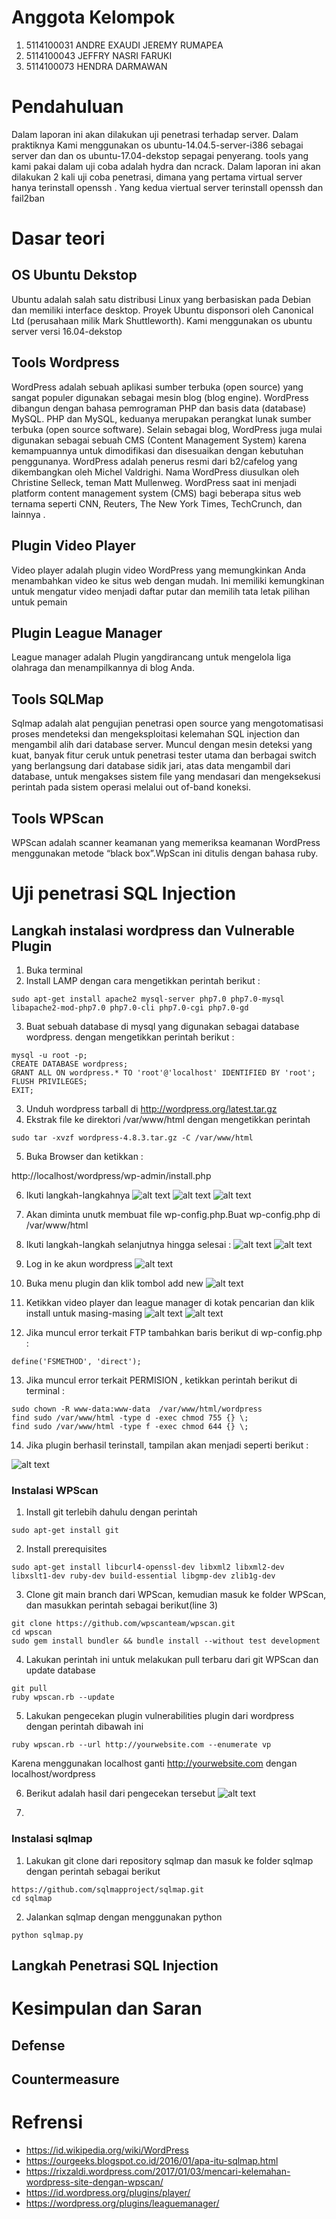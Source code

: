 # Anggota Kelompok

1. 5114100031 ANDRE EXAUDI JEREMY RUMAPEA
2. 5114100043 JEFFRY NASRI FARUKI
3. 5114100073 HENDRA DARMAWAN

# Pendahuluan

Dalam laporan ini akan dilakukan uji penetrasi  terhadap server. Dalam praktiknya Kami menggunakan os ubuntu-14.04.5-server-i386 sebagai server dan dan os ubuntu-17.04-dekstop sepagai penyerang. tools yang kami pakai dalam uji coba adalah hydra dan ncrack. Dalam laporan ini akan dilakukan 2 kali uji coba penetrasi, dimana yang pertama virtual server hanya terinstall openssh . Yang kedua viertual server terinstall openssh dan fail2ban

# Dasar teori

## OS Ubuntu Dekstop
Ubuntu adalah salah satu distribusi Linux yang berbasiskan pada Debian dan memiliki interface desktop. Proyek Ubuntu disponsori oleh Canonical Ltd (perusahaan milik Mark Shuttleworth). Kami menggunakan os ubuntu server versi 16.04-dekstop

## Tools Wordpress

WordPress adalah sebuah aplikasi sumber terbuka (open source) yang sangat populer digunakan sebagai mesin blog (blog engine). WordPress dibangun dengan bahasa pemrograman PHP dan basis data (database) MySQL. PHP dan MySQL, keduanya merupakan perangkat lunak sumber terbuka (open source software). Selain sebagai blog, WordPress juga mulai digunakan sebagai sebuah CMS (Content Management System) karena kemampuannya untuk dimodifikasi dan disesuaikan dengan kebutuhan penggunanya. WordPress adalah penerus resmi dari b2/cafelog yang dikembangkan oleh Michel Valdrighi. Nama WordPress diusulkan oleh Christine Selleck, teman Matt Mullenweg. WordPress saat ini menjadi platform content management system (CMS) bagi beberapa situs web ternama seperti CNN, Reuters, The New York Times, TechCrunch, dan lainnya .


## Plugin Video Player

Video player adalah plugin video WordPress yang memungkinkan Anda menambahkan video ke situs web dengan mudah. Ini memiliki kemungkinan untuk mengatur video menjadi daftar putar dan memilih tata letak pilihan untuk pemain

## Plugin League Manager

League manager adalah Plugin yangdirancang untuk mengelola liga olahraga dan menampilkannya di blog Anda.

## Tools SQLMap

Sqlmap adalah alat pengujian penetrasi open source yang mengotomatisasi proses mendeteksi dan mengeksploitasi kelemahan SQL injection dan mengambil alih dari database server. Muncul dengan mesin deteksi yang kuat, banyak fitur ceruk untuk penetrasi tester utama dan berbagai switch yang berlangsung dari database sidik jari, atas data mengambil dari database, untuk mengakses sistem file yang mendasari dan mengeksekusi perintah pada sistem operasi melalui out of-band koneksi.

## Tools WPScan

WPScan adalah scanner keamanan yang memeriksa keamanan WordPress menggunakan metode “black box”.WpScan ini ditulis dengan bahasa ruby.



# Uji penetrasi SQL Injection
## Langkah instalasi wordpress dan Vulnerable Plugin

1. Buka terminal
2. Install LAMP dengan cara mengetikkan perintah berikut :
```
sudo apt-get install apache2 mysql-server php7.0 php7.0-mysql libapache2-mod-php7.0 php7.0-cli php7.0-cgi php7.0-gd
```
3. Buat sebuah database di mysql yang digunakan sebagai database wordpress. dengan mengetikkan perintah berikut :
```
mysql -u root -p;
CREATE DATABASE wordpress;
GRANT ALL ON wordpress.* TO 'root'@'localhost' IDENTIFIED BY 'root';
FLUSH PRIVILEGES;
EXIT;
```
3. Unduh wordpress tarball di http://wordpress.org/latest.tar.gz
4. Ekstrak file ke direktori /var/www/html dengan mengetikkan perintah 
```
sudo tar -xvzf wordpress-4.8.3.tar.gz -C /var/www/html
```
5. Buka Browser dan ketikkan :

http://localhost/wordpress/wp-admin/install.php

6. Ikuti langkah-langkahnya
![alt text](https://github.com/hendradn/pksj2017/blob/master/Tugas%202/Screenshoot/1-instalasi.PNG)
![alt text](https://github.com/hendradn/pksj2017/blob/master/Tugas%202/Screenshoot/2-instalasi.PNG)
![alt text](https://github.com/hendradn/pksj2017/blob/master/Tugas%202/Screenshoot/3-instalasi.PNG)

7. Akan diminta unutk membuat file wp-config.php.Buat wp-config.php di /var/www/html

8. Ikuti langkah-langkah selanjutnya hingga selesai :
![alt text](https://github.com/hendradn/pksj2017/blob/master/Tugas%202/Screenshoot/4-instalasi.PNG)
![alt text](https://github.com/hendradn/pksj2017/blob/master/Tugas%202/Screenshoot/5-instalasi.PNG)

9. Log in ke akun wordpress
![alt text](https://github.com/hendradn/pksj2017/blob/master/Tugas%202/Screenshoot/6-instalasi.PNG)

10. Buka menu plugin dan klik tombol add new
![alt text](https://github.com/hendradn/pksj2017/blob/master/Tugas%202/Screenshoot/7-instalasi.PNG)

11. Ketikkan video player dan league manager di kotak pencarian dan klik install untuk masing-masing
![alt text](https://github.com/hendradn/pksj2017/blob/master/Tugas%202/Screenshoot/8-instalasi.PNG)
![alt text](https://github.com/hendradn/pksj2017/blob/master/Tugas%202/Screenshoot/9-instalasi.PNG)

12. Jika muncul error terkait FTP tambahkan baris berikut di wp-config.php :
```
define('FSMETHOD', 'direct');
```
13. Jika muncul error terkait PERMISION , ketikkan perintah berikut di terminal :
```
sudo chown -R www-data:www-data  /var/www/html/wordpress
find sudo /var/www/html -type d -exec chmod 755 {} \;
find sudo /var/www/html -type f -exec chmod 644 {} \;
```
14. Jika plugin berhasil terinstall, tampilan akan menjadi seperti berikut :

![alt text](https://github.com/hendradn/pksj2017/blob/master/Tugas%202/Screenshoot/10-instalasi.PNG)

### Instalasi WPScan

1. Install git terlebih dahulu dengan perintah
```
sudo apt-get install git
```
2. Install prerequisites
```
sudo apt-get install libcurl4-openssl-dev libxml2 libxml2-dev libxslt1-dev ruby-dev build-essential libgmp-dev zlib1g-dev
```
3. Clone git main branch dari WPScan, kemudian masuk ke folder WPScan, dan masukkan perintah sebagai berikut(line 3)
```
git clone https://github.com/wpscanteam/wpscan.git
cd wpscan
sudo gem install bundler && bundle install --without test development
```
4. Lakukan perintah ini untuk melakukan pull terbaru dari git WPScan dan update database
```
git pull
ruby wpscan.rb --update
```
5. Lakukan pengecekan plugin vulnerabilities plugin dari wordpress dengan perintah dibawah ini
```
ruby wpscan.rb --url http://yourwebsite.com --enumerate vp
```
Karena menggunakan localhost ganti http://yourwebsite.com dengan localhost/wordpress

6. Berikut adalah hasil dari pengecekan tersebut
![alt text](https://github.com/hendradn/pksj2017/blob/master/Tugas%202/Screenshoot/10-instalasi.PNG)

7.
### Instalasi sqlmap

1. Lakukan git clone dari repository sqlmap dan masuk ke folder sqlmap dengan perintah sebagai berikut
```
https://github.com/sqlmapproject/sqlmap.git
cd sqlmap
```
2. Jalankan sqlmap dengan menggunakan python
```
python sqlmap.py
```

## Langkah Penetrasi SQL Injection

# Kesimpulan dan Saran
## Defense

## Countermeasure


# Refrensi
  * https://id.wikipedia.org/wiki/WordPress
  * https://ourgeeks.blogspot.co.id/2016/01/apa-itu-sqlmap.html
  * https://rixzaldi.wordpress.com/2017/01/03/mencari-kelemahan-wordpress-site-dengan-wpscan/
  * https://id.wordpress.org/plugins/player/
  * https://wordpress.org/plugins/leaguemanager/
  
